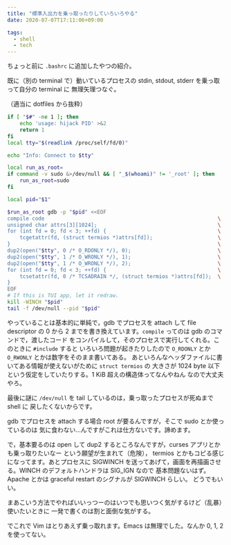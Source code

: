```yaml
---
title: "標準入出力を乗っ取ったりしていろいろやる"
date: 2020-07-07T17:11:06+09:00

tags:
  - shell
  - tech
---
```


ちょっと前に `.bashrc` に追加したやつの紹介。

既に（別の terminal で）動いているプロセスの stdin, stdout, stderr を乗っ取って自分の terminal に
無理矢理つなぐ。

（適当に dotfiles から抜粋）

```bash
if [ "$#" -ne 1 ]; then
    echo 'usage: hijack PID' >&2
    return 1
fi
local tty="$(readlink /proc/self/fd/0)"

echo "Info: Connect to $tty"

local run_as_root=
if command -v sudo &>/dev/null && [ "_$(whoami)" != '_root' ]; then
    run_as_root=sudo
fi

local pid="$1"

$run_as_root gdb -p "$pid" <<EOF
compile code                                                        \
unsigned char attrs[3][1024];                                       \
for (int fd = 0; fd < 3; ++fd) {                                    \
    tcgetattr(fd, (struct termios *)attrs[fd]);                     \
}                                                                   \
dup2(open("$tty", 0 /* O_RDONLY */), 0);                            \
dup2(open("$tty", 1 /* O_WRONLY */), 1);                            \
dup2(open("$tty", 1 /* O_WRONLY */), 2);                            \
for (int fd = 0; fd < 3; ++fd) {                                    \
    tcsetattr(fd, 0 /* TCSADRAIN */, (struct termios *)attrs[fd]);  \
}
EOF
# If this is TUI app, let it redraw.
kill -WINCH "$pid"
tail -f /dev/null --pid "$pid"
```

やっていることは基本的に単純で，gdb でプロセスを attach して file descriptor
の 0 から 2 までを書き換えています。`compile` ってのは gdb のコマンドで，渡したコード
をコンパイルして，そのプロセスで実行してくれる。このときに `#include` すると
いろいろ問題が起きたりしたので `O_RDONLY` とか `O_RWONLY` とかは数字をそのまま書いてある。
あといろんなヘッダファイルに書いてある情報が使えないがために `struct termios` の
大きさが 1024 byte 以下という仮定をしていたりする。1 KiB 超えの構造体ってなんやねん
なので大丈夫やろ。

最後に謎に `/dev/null` を tail しているのは，乗っ取ったプロセスが死ぬまで shell に
戻したくないからです。

gdb でプロセスを attach する場合 root が要るんですが，そこで sudo とか使っているのは
気に食わない…んですがこれは仕方ないです。諦めます。

で，基本要るのは open して dup2 するところなんですが，curses アプリとかも乗っ取りたいなー
という願望が生まれて（危険）， termios とかもコピる感じになってます。あとプロセスに
SIGWINCH を送ってあげて，画面を再描画させる。WINCH のデフォルトハンドラは SIG_IGN なので
基本問題ないはず。Apache とかは graceful restart のシグナルが SIGWINCH らしい。
どうでもいい。

まあこいう方法でやればいいっつーのはいつでも思いつく気がするけど（乱暴）使いたいときに
一発で書くのは割と面倒な気がする。

でこれで Vim はとりあえず乗っ取れます。Emacs は無理でした。なんか 0, 1, 2 を使ってない。

